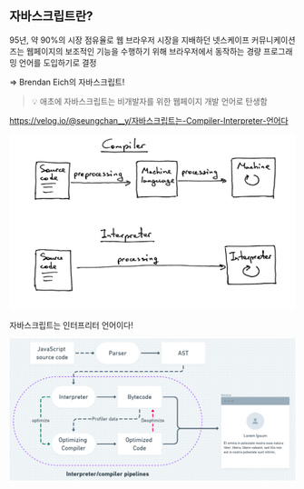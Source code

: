 ## 자바스크립트란?

95년, 약 90%의 시장 점유율로 웹 브라우저 시장을 지배하던 넷스케이프 커뮤니케이션즈는 웹페이지의 보조적인 기능을 수행하기 위해 브라우저에서 동작하는 경량 프로그래밍 언어를 도입하기로 결정

⇒ Brendan Eich의 자바스크립트!

> 💡 애초에 자바스크립트는 비개발자를 위한 웹페이지 개발 언어로 탄생함

https://velog.io/@seungchan__y/자바스크립트는-Compiler-Interpreter-언어다

![compiler_and_interpreter_language](/1주차/compiler_and_interpreter_language.png)

자바스크립트는 인터프리터 언어이다!

![how_javascript_compiled](/1주차/how_js_complied.png)
